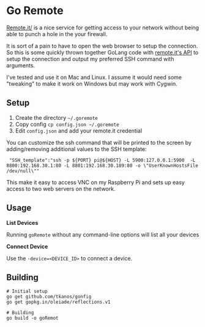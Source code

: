 # Go Remote

[Remote.it/](https://remote.it/) is a nice service for getting access to your network without being able to punch a hole in the your firewall.

It is sort of a pain to have to open the web browser to setup the connection. So this is some quickly thrown together GoLang code with [remote.it's API](https://docs.remote.it/api-reference/overview) to setup the connection and output my preferred SSH command with arguments.

I've tested and use it on Mac and Linux. I assume it would need some "tweaking" to make it work on Windows but may work with Cygwin.

## Setup

1. Create the directory `~/.goremote`
2. Copy config `cp config.json ~/.goremote`
3. Edit `config.json` and add your remote.it credential


You can customize the ssh command that will be printed to the screen by adding/removing additional values to the SSH template:

` "SSH_template":"ssh -p ${PORT} pi@${HOST} -L 5900:127.0.0.1:5900  -L 8800:192.168.30.1:80 -L 8801:192.168.30.189:80 -o \"UserKnownHostsFile /dev/null\""`

This make it easy to access VNC on my Raspberry Pi and sets up easy access to two web servers on the network.

## Usage

**List Devices**

Running `goRemote` without any command-line options will list all your devices

**Connect Device**

Use the `-device=<DEVICE_ID>` to connect a device.


## Building

```
# Initial setup
go get github.com/tkanos/gonfig
go get gopkg.in/oleiade/reflections.v1

# Building
go build -o goRemot
```




